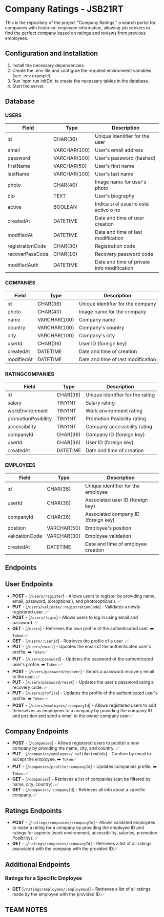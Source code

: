 # Company Ratings - JSB21RT

This is the repository of the project "Company Ratings," a search portal for companies with historical employee information, allowing job seekers to find the perfect company based on ratings and reviews from previous employees.

## Configuration and Installation

1. Install the necessary dependencies.
2. Create the .env file and configure the required environment variables (see .env.example).
3. Run 'npm run initDb' to create the necessary tables in the database.
4. Start the server.

## Database

### USERS

| Field            | Type         | Description                                |
| ---------------- | ------------ | ------------------------------------------ |
| id               | CHAR(36)     | Unique identifier for the user             |
| email            | VARCHAR(100) | User's email address                       |
| password         | VARCHAR(100) | User's password (hashed)                   |
| firstName        | VARCHAR(50)  | User's first name                          |
| lastName         | VARCHAR(100) | User's last name                           |
| photo            | CHAR(40)     | Image name for user's photo                |
| bio              | TEXT         | User's biography                           |
| active           | BOOLEAN      | Indica si el usuario está activo o no      |
| createdAt        | DATETIME     | Date and time of user creation             |
| modifiedAt       | DATETIME     | Date and time of last modification         |
| registrationCode | CHAR(30)     | Registration code                          |
| recoverPassCode  | CHAR(10)     | Recovery password code                     |
| modifiedAuth     | DATETIME     | Date and time of private info modification |

### COMPANIES

| Field      | Type         | Description                        |
| ---------- | ------------ | ---------------------------------- |
| id         | CHAR(36)     | Unique identifier for the company  |
| photo      | CHAR(40)     | Image name for the company         |
| name       | VARCHAR(100) | Company name                       |
| country    | VARCHAR(100) | Company's country                  |
| city       | VARCHAR(100) | Company's city                     |
| userId     | CHAR(36)     | User ID (foreign key)              |
| createdAt  | DATETIME     | Date and time of creation          |
| modifiedAt | DATETIME     | Date and time of last modification |

### RATINGCOMPANIES

| Field               | Type     | Description                      |
| ------------------- | -------- | -------------------------------- |
| id                  | CHAR(36) | Unique identifier for the rating |
| salary              | TINYINT  | Salary rating                    |
| workEnvironment     | TINYINT  | Work environment rating          |
| promotionPosibility | TINYINT  | Promotion Posibility rating      |
| accessibility       | TINYINT  | Company accessibility rating     |
| companyId           | CHAR(36) | Company ID (foreign key)         |
| userId              | CHAR(36) | User ID (foreign key)            |
| createdAt           | DATETIME | Date and time of creation        |

### EMPLOYEES

| Field          | Type        | Description                         |
| -------------- | ----------- | ----------------------------------- |
| id             | CHAR(36)    | Unique identifier for the employee  |
| userId         | CHAR(36)    | Associated user ID (foreign key)    |
| companyId      | CHAR(36)    | Associated company ID (foreign key) |
| position       | VARCHAR(50) | Employee's position                 |
| validationCode | VARCHAR(30) | Employee validation                 |
| createdAt      | DATETIME    | Date and time of employee creation  |

## Endpoints

## User Endpoints

-   **POST** - [`/users/register`] - Allows users to register by providing name, email, password, bio(optional), and photo(optional). ✅
-   **PUT** - [`/users/validate/:registrationCode`] - Validates a newly registered user. ✅
-   **POST** - [`/users/login`] - Allows users to log in using email and password. ✅
-   **GET** - [`/users`] - Retrieves the own profile of the authenticated user. ➡️ `Token` ✅
-   **GET** - [`/users/:userId`] - Retrieves the profile of a user. ✅
-   **PUT** - [`/users/email`] - Updates the email of the authenticated user's profile. ➡️ `Token`✅
-   **PUT** - [`/users/password`] - Updates the password of the authenticated user's profile. ➡️ `Token` ✅
-   **POST** - [`/users/password/recover`] - Sends a password recovery email to the user. ✅
-   **PUT** - [`/users/password/reset`] - Updates the user's password using a recovery code. ✅
-   **PUT** - [`/users/profile`] - Updates the profile of the authenticated user's profile. ➡️ `Token` ✅
-   **POST** - [`/users/employees/:companyId`] - Allows registered users to add themselves as employees to a company by providing the company ID and position and send a email to the owner company user.✅

## Company Endpoints

-   **POST** - [`/companies`] - Allows registered users to publish a new company by providing the name, city, and country. ✅
-   **PUT** - [`/companies/employees/:validationCode`] - Confirm by email to accept the employee. ➡️ `Token`✅
-   **PUT** - [`/companies/profile/:companyId`] - Updates companies profile. ➡️ `Token` ✅
-   **GET** - [`/companies`] - Retrieves a list of companies (can be filtered by name, city, country). ✅
-   **GET** - [`/companies/:companyId`] - Retrieves all info about a specific company. ✅

## Ratings Endpoints

-   **POST** - [`/ratings/companies/:companyId`] - Allows validated employees to make a rating for a company by providing the employee ID and ratings for aspects (work environment, accessibility, salaries, promotion Posibility). ✅
-   **GET** - [`/ratings/companies/:companyId`] - Retrieves a list of all ratings associated with the company with the provided ID.✅

## Additional Endpoints

### Ratings for a Specific Employee

-   **GET** [`/ratings/employees/:employeeId`] - Retrieves a list of all ratings made by the employee with the provided ID.✅

## TEAM NOTES
